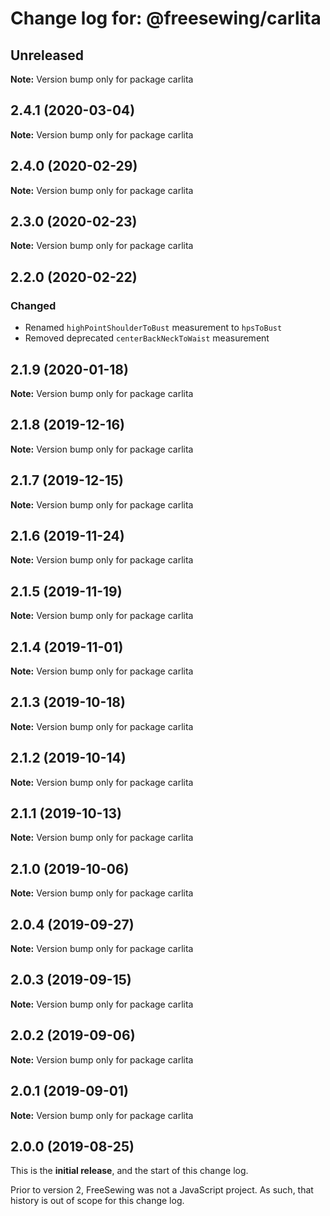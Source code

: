 # Change log for: @freesewing/carlita


## Unreleased

**Note:** Version bump only for package carlita


## 2.4.1 (2020-03-04)

**Note:** Version bump only for package carlita


## 2.4.0 (2020-02-29)

**Note:** Version bump only for package carlita


## 2.3.0 (2020-02-23)

**Note:** Version bump only for package carlita


## 2.2.0 (2020-02-22)

### Changed

 - Renamed `highPointShoulderToBust` measurement to `hpsToBust`
 - Removed deprecated `centerBackNeckToWaist` measurement
## 2.1.9 (2020-01-18)

**Note:** Version bump only for package carlita


## 2.1.8 (2019-12-16)

**Note:** Version bump only for package carlita


## 2.1.7 (2019-12-15)

**Note:** Version bump only for package carlita


## 2.1.6 (2019-11-24)

**Note:** Version bump only for package carlita


## 2.1.5 (2019-11-19)

**Note:** Version bump only for package carlita


## 2.1.4 (2019-11-01)

**Note:** Version bump only for package carlita


## 2.1.3 (2019-10-18)

**Note:** Version bump only for package carlita


## 2.1.2 (2019-10-14)

**Note:** Version bump only for package carlita


## 2.1.1 (2019-10-13)

**Note:** Version bump only for package carlita


## 2.1.0 (2019-10-06)

**Note:** Version bump only for package carlita


## 2.0.4 (2019-09-27)

**Note:** Version bump only for package carlita


## 2.0.3 (2019-09-15)

**Note:** Version bump only for package carlita


## 2.0.2 (2019-09-06)

**Note:** Version bump only for package carlita


## 2.0.1 (2019-09-01)

**Note:** Version bump only for package carlita




## 2.0.0 (2019-08-25)

This is the **initial release**, and the start of this change log.

Prior to version 2, FreeSewing was not a JavaScript project.
As such, that history is out of scope for this change log.
